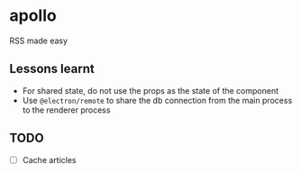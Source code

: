 # apollo
RSS made easy

## Lessons learnt

- For shared state, do not use the props as the state of the component
- Use `@electron/remote` to share the db connection from the main process to the renderer process

## TODO

- [ ] Cache articles